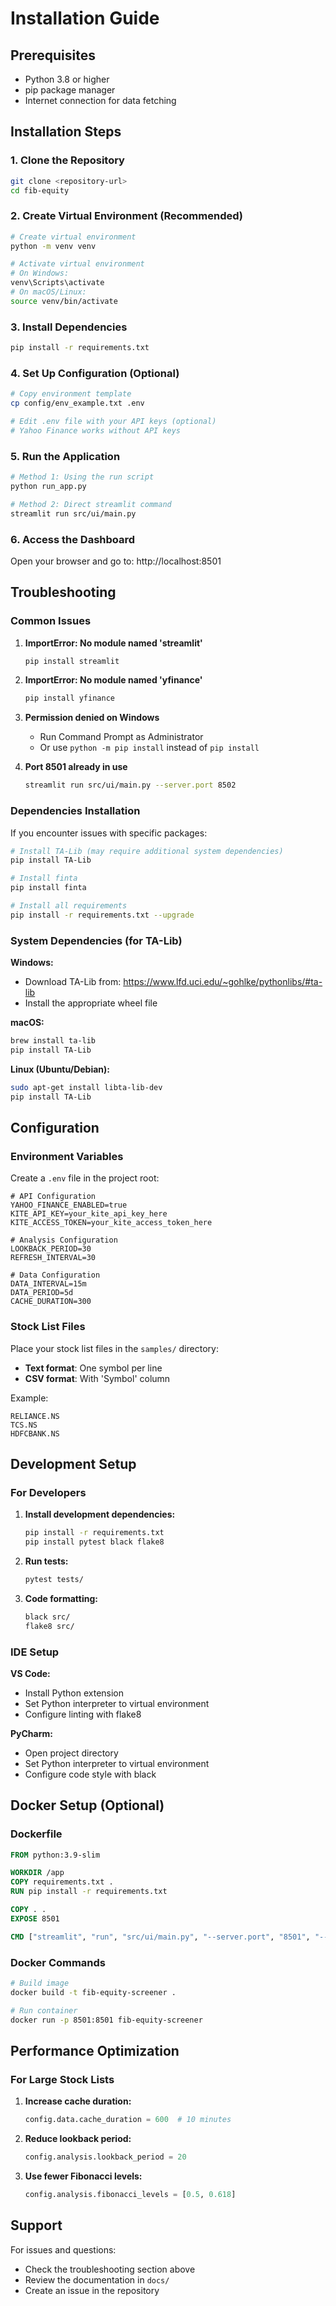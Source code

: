 # Installation Guide

## Prerequisites

- Python 3.8 or higher
- pip package manager
- Internet connection for data fetching

## Installation Steps

### 1. Clone the Repository

```bash
git clone <repository-url>
cd fib-equity
```

### 2. Create Virtual Environment (Recommended)

```bash
# Create virtual environment
python -m venv venv

# Activate virtual environment
# On Windows:
venv\Scripts\activate
# On macOS/Linux:
source venv/bin/activate
```

### 3. Install Dependencies

```bash
pip install -r requirements.txt
```

### 4. Set Up Configuration (Optional)

```bash
# Copy environment template
cp config/env_example.txt .env

# Edit .env file with your API keys (optional)
# Yahoo Finance works without API keys
```

### 5. Run the Application

```bash
# Method 1: Using the run script
python run_app.py

# Method 2: Direct streamlit command
streamlit run src/ui/main.py
```

### 6. Access the Dashboard

Open your browser and go to: http://localhost:8501

## Troubleshooting

### Common Issues

1. **ImportError: No module named 'streamlit'**
   ```bash
   pip install streamlit
   ```

2. **ImportError: No module named 'yfinance'**
   ```bash
   pip install yfinance
   ```

3. **Permission denied on Windows**
   - Run Command Prompt as Administrator
   - Or use `python -m pip install` instead of `pip install`

4. **Port 8501 already in use**
   ```bash
   streamlit run src/ui/main.py --server.port 8502
   ```

### Dependencies Installation

If you encounter issues with specific packages:

```bash
# Install TA-Lib (may require additional system dependencies)
pip install TA-Lib

# Install finta
pip install finta

# Install all requirements
pip install -r requirements.txt --upgrade
```

### System Dependencies (for TA-Lib)

**Windows:**
- Download TA-Lib from: https://www.lfd.uci.edu/~gohlke/pythonlibs/#ta-lib
- Install the appropriate wheel file

**macOS:**
```bash
brew install ta-lib
pip install TA-Lib
```

**Linux (Ubuntu/Debian):**
```bash
sudo apt-get install libta-lib-dev
pip install TA-Lib
```

## Configuration

### Environment Variables

Create a `.env` file in the project root:

```env
# API Configuration
YAHOO_FINANCE_ENABLED=true
KITE_API_KEY=your_kite_api_key_here
KITE_ACCESS_TOKEN=your_kite_access_token_here

# Analysis Configuration
LOOKBACK_PERIOD=30
REFRESH_INTERVAL=30

# Data Configuration
DATA_INTERVAL=15m
DATA_PERIOD=5d
CACHE_DURATION=300
```

### Stock List Files

Place your stock list files in the `samples/` directory:

- **Text format**: One symbol per line
- **CSV format**: With 'Symbol' column

Example:
```
RELIANCE.NS
TCS.NS
HDFCBANK.NS
```

## Development Setup

### For Developers

1. **Install development dependencies:**
   ```bash
   pip install -r requirements.txt
   pip install pytest black flake8
   ```

2. **Run tests:**
   ```bash
   pytest tests/
   ```

3. **Code formatting:**
   ```bash
   black src/
   flake8 src/
   ```

### IDE Setup

**VS Code:**
- Install Python extension
- Set Python interpreter to virtual environment
- Configure linting with flake8

**PyCharm:**
- Open project directory
- Set Python interpreter to virtual environment
- Configure code style with black

## Docker Setup (Optional)

### Dockerfile

```dockerfile
FROM python:3.9-slim

WORKDIR /app
COPY requirements.txt .
RUN pip install -r requirements.txt

COPY . .
EXPOSE 8501

CMD ["streamlit", "run", "src/ui/main.py", "--server.port", "8501", "--server.address", "0.0.0.0"]
```

### Docker Commands

```bash
# Build image
docker build -t fib-equity-screener .

# Run container
docker run -p 8501:8501 fib-equity-screener
```

## Performance Optimization

### For Large Stock Lists

1. **Increase cache duration:**
   ```python
   config.data.cache_duration = 600  # 10 minutes
   ```

2. **Reduce lookback period:**
   ```python
   config.analysis.lookback_period = 20
   ```

3. **Use fewer Fibonacci levels:**
   ```python
   config.analysis.fibonacci_levels = [0.5, 0.618]
   ```

## Support

For issues and questions:
- Check the troubleshooting section above
- Review the documentation in `docs/`
- Create an issue in the repository
